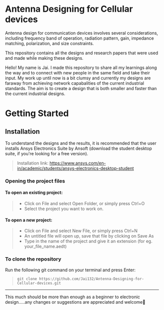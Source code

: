 
# Antenna Designing for Cellular devices
Antenna design for communication devices involves several considerations, including frequency band of operation, radiation pattern, gain, impedance matching, polarization, and size constraints.

This repository contains all the designs and research papers that were used and made while making these designs.

Hello! My name is Jai. I made this repository to share all my learnings along the way and to connect with new people in the same field and take their input. My work up until now is a bit clumsy and currently my designs are faraway from achieving network capabalities of the current industrial standards. The aim is to create a design that is both smaller and faster than the current industrial designs.


# Getting Started

## Installation
To understand the designs and the results, it is recommended that the user installs Ansys Electronics Suite by Ansoft (download the student desktop suite, if you're looking for a free version).

> Installation link: https://www.ansys.com/en-in/academic/students/ansys-electronics-desktop-student

### Opening the project files
#### To open an existing project:
> + Click on File and select Open Folder, or simply press Ctrl+O
> + Select the project you want to work on.
#### To open a new project:
> + Click on File and select New File, or simply press Ctrl+N
> + An untitled file will open up, save that file by clicking on Save As
> + Type in the name of the project and give it an extension (for eg. your_file_name.aedt)

### To clone the repository
Run the following git command on your terminal and press Enter:
> `git clone https://github.com/Jai132/Antenna-Designing-for-Cellular-devices.git`

----------------------------------------------------------------------------------



This much should be more than enough as a beginner to electronic design.....any changes or suggestions are appreciated and welcome🙏
